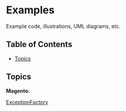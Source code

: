 # Examples

Example code, illustrations, UML diagrams, etc.

## Table of Contents

- [Topics](#topics)

## Topics

__Magento__:

[ExceptionFactory](/auroraextensions/examples/blob/master/docs/ExceptionFactory.md)

